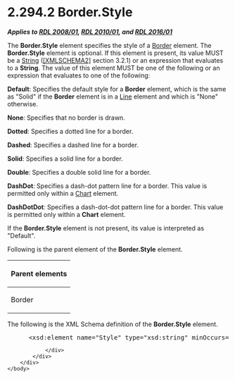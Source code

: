 <html dir="LTR" xmlns:mshelp="http://msdn.microsoft.com/mshelp" xmlns:ddue="http://ddue.schemas.microsoft.com/authoring/2003/5" xmlns:xlink="http://www.w3.org/1999/xlink" xmlns:tool="http://www.microsoft.com/tooltip">
    <head>
        <meta http-equiv="Content-Type" content="text/html; CHARSET=utf-8"></meta>
        <meta name="save" content="history"></meta>
        <title>2.294.2 Border.Style</title>
        <xml>
            <mshelp:toctitle title="2.294.2 Border.Style"></mshelp:toctitle>
            <mshelp:rltitle title="[MS-RDL]: Border.Style"></mshelp:rltitle>
            <mshelp:keyword index="A" term="ddc532a7-275a-422a-8a67-f9aecd2d0873"></mshelp:keyword>
            <mshelp:attr name="DCSext.ContentType" value="open specification"></mshelp:attr>
            <mshelp:attr name="AssetID" value="ddc532a7-275a-422a-8a67-f9aecd2d0873"></mshelp:attr>
            <mshelp:attr name="TopicType" value="kbRef"></mshelp:attr>
            <mshelp:attr name="DCSext.Title" value="[MS-RDL]: Border.Style" />
        </xml>
    </head>
    <body>
        <div id="header">
            <h1 class="heading">2.294.2 Border.Style</h1>
        </div>
        <div id="mainSection">
            <div id="mainBody">
                <div id="allHistory" class="saveHistory"></div>
                <div id="sectionSection0" class="section" name="collapseableSection">
                    

<p><b><i>Applies to </i></b><a href="1e855f94-4617-47e4-b89e-0856c6cb420f.htm"><b><i>RDL 2008/01</i></b></a><b><i>,
</i></b><a href="3428e690-a348-4ec7-8a6a-8efb42d2cdee.htm"><b><i>RDL 2010/01</i></b></a><b><i>,
and </i></b><a href="52ce3983-2bfc-4e72-9359-42aaf5fe4509.htm"><b><i>RDL 2016/01</i></b></a></p>

<p>The <b>Border.Style</b> element specifies the style of a <a href="39ecf39b-787f-4c80-94a9-a0eed30385be.htm">Border</a> element. The <b>Border.Style</b>
element is optional. If this element is present, its value MUST be a <a href="1ed81ef3-a683-45e3-aaad-bd2bbe71bc3d.htm">String</a> (<a href="https://go.microsoft.com/fwlink/?LinkId=90610">[XMLSCHEMA2]</a> section
3.2.1) or an expression that evaluates to a <b>String</b>. The value of this
element MUST be one of the following or an expression that evaluates to one of
the following:</p>

<p><b>Default</b>: Specifies the default style for a <b>Border</b>
element, which is the same as &quot;Solid&quot; if the <b>Border</b> element is
in a <a href="58c7b460-38b6-4039-afae-82c27404e241.htm">Line</a> element and
which is &quot;None&quot; otherwise.</p>

<p><b>None</b>: Specifies that no border is drawn.</p>

<p><b>Dotted</b>: Specifies a dotted line for a border.</p>

<p><b>Dashed</b>: Specifies a dashed line for a border.</p>

<p><b>Solid</b>: Specifies a solid line for a border.</p>

<p><b>Double</b>: Specifies a double solid line for a
border.</p>

<p><b>DashDot</b>: Specifies a dash-dot pattern line for
a border. This value is permitted only within a <a href="b0ab5524-7eb2-47a7-a4d3-230f5c8c5526.htm">Chart</a> element.</p>

<p><b>DashDotDot</b>: Specifies a dash-dot-dot pattern
line for a border. This value is permitted only within a <b>Chart</b> element.</p>

<p>If the <b>Border.Style</b> element is not present, its value
is interpreted as &quot;Default&quot;.</p>

<p>Following is the parent element of the <b>Border.Style</b>
element.</p>

<table>
 <thead>
  <tr>
   <th>
   <p>Parent elements</p>
   </th>
  </tr>
 </thead>
 <tr>
  <td>
  <p>Border</p>
  </td>
 </tr>
</table>

<p>The following is the XML Schema definition of the <b>Border.Style</b>
element.</p>

<dl>
<dd>
<div><pre> &lt;xsd:element name=&quot;Style&quot; type=&quot;xsd:string&quot; minOccurs=&quot;0&quot; /&gt;
</pre></div>
</dd></dl>


                </div>
            </div>
        </div>
    </body>
</html>